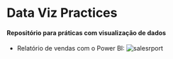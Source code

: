 # Data Viz Practices
#### Repositório para práticas com visualização de dados
* Relatório de vendas com o Power BI:
![salesrport](https://i.imgur.com/dgzDWWa.png)
